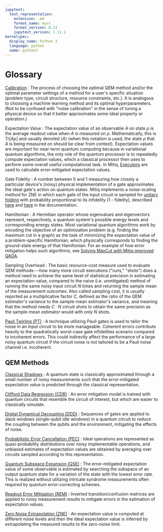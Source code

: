 ```yaml
---
jupytext:
  text_representation:
    extension: .md
    format_name: myst
    format_version: 0.13
    jupytext_version: 1.11.1
kernelspec:
  display_name: Python 3
  language: python
  name: python3
---
```


# Glossary

[Calibration](calibrators.md)
: The process of choosing
the optimal QEM method and/or the optimal parameter settings of a method for a user's specific situation
(problem type, circuit structure, resource constraints, etc.). It is analogous to choosing a machine learning method
and its optimal hyperparameters. (Not to be confused with "noise calibration" in the sense of
tuning a physical device so that it better approximates some ideal property or operation.)

Expectation Value
: The expectation value of an observable $A$ on state $\rho$ is the average
readout value when $A$ is measured on $\rho$. Mathematically, this is $\text{Tr}[A\rho]$ and usually denoted $\langle A \rangle$ (when this notation is used, the state $\rho$ that $A$ is being measured on should be clear from context). Expectation values are important
for near-term quantum computing because in variational quantum algorithms,
the only role of the quantum processor is to repeatedly compute expectation values, which a classical processor then uses to perform some overall useful computational task. In Mitiq, [Executors](executors.md) are used to calculate error-mitigated expectation values.

Gate Fidelity
: A number between 0 and 1 measuring how
closely a particular device's (noisy) physical implementation of a gate approximates the ideal gate's action on quantum states. Mitiq implements a noise-scaling method for ZNE in which each gate of the input circuit is sampled for [unitary folding](./zne-3-options.md#unitary-folding) with probability proportional to its infidelity (1 - fidelity), described [here](./zne-3-options.md#folding-gates-by-fidelity) and [here](https://mitiq.readthedocs.io/en/stable/apidoc.html#mitiq.zne.scaling.folding.fold_gates_at_random) in the documentation.

Hamiltonian
: A Hermitian operator whose eigenvalues and eigenvectors represent, respectively, a quantum system's possible energy levels and corresponding energy states. Most variational quantum algorithms work by encoding the objective of an optimization problem (e.g. finding the maximum cut in a graph) as the task of minimizing the expectation value of a problem-specific Hamiltonian, which physically corresponds to finding the ground-state energy of that Hamiltonian. For an example of how error mitigation helps such algorithms, see [Solving MaxCut with Mitiq-improved QAOA](../examples/maxcut-demo.md).

Sampling Overhead
: The basic resource-cost measure used to evaluate QEM methods---how many more circuit executions ("runs," "shots") does a method need to achieve the same level of statistical precision in estimating an expectation value, compared to
the naive (i.e. unmitigated) method of running the same noisy input circuit $N$ times and returning the
sample mean of the measurement outcomes. Also called sampling cost, it is usually reported as a multiplicative factor $C$, defined as the ratio of the QEM estimator's variance to the sample-mean estimator's variance, and meaning that
the method needs $C \cdot N$ circuit shots to obtain the same precision as the sample-mean estimator would with only $N$ shots.

[Pauli Twirling (PT)](pt.md)
: A technique utilizing Pauli gates is used to tailor the noise in an input circuit to be more manageable. Coherent errors contribute heavily to the quadratically worst-case gate infidelities scenario compared to incoherent errors. This could indirectly affect the performance of a large noisy quantum circuit if the circuit noise is not tailored to be a Pauli noise channel i.e. incoherent.

## QEM Methods

[Classical Shadows](shadows.md)
: A quantum state is classically approximated through a small number of noisy measurements such that the error-mitigated expectation value is predicted through the classical representation.  

[Clifford Data Regression (CDR)](cdr.md)
: An error mitigation model is
trained with quantum circuits that resemble the circuit of interest, but which are easier to classically simulate.

[Digital Dynamical Decoupling (DDD)](ddd.md)
: Sequences of gates are applied to slack windows (single-qubit idle windows) in a quantum circuit to reduce the coupling
between the qubits and the environment, mitigating the effects of noise.

[Probabilistic Error Cancellation (PEC)](pec.md)
: Ideal operations are represented as quasi-probability distributions over noisy implementable operations, and unbiased estimates of expectation values are obtained by averaging over circuits sampled according to this representation.

[Quantum Subspace Expansion (QSE)](qse.md)
: The error-mitigated expectation value of some observable is estimated by searching the subspace of an output quantum state for a variation of the state with the lowest error rate. This is realized without utilizing intricate syndrome measurements often required by quantum error-correcting schemes.  

[Readout Error Mitigation (REM)](rem.md)
: Inverted transition/confusion matrices are applied to noisy measurement results to mitigate errors in the estimation of expectation values.

[Zero Noise Extrapolation (ZNE)](zne.md)
: An expectation value is computed at different noise levels and then
the ideal expectation value is inferred by extrapolating the measured results to the zero-noise limit.

